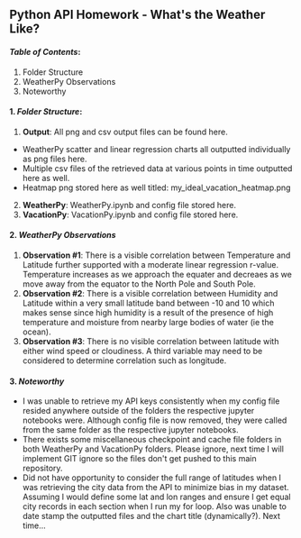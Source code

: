 ## Python API Homework - What's the Weather Like?

#### *Table of Contents*:
1. Folder Structure
2. WeatherPy Observations
3. Noteworthy


#### 1. *Folder Structure*:
1. **Output**: All png and csv output files can be found here.  
- WeatherPy scatter and linear regression charts all outputted individually as png files here.  
- Multiple csv files of the retrieved data at various points in time outputted here as well. 
- Heatmap png stored here as well titled: my_ideal_vacation_heatmap.png
2. **WeatherPy**: WeatherPy.ipynb and config file stored here.
3. **VacationPy**: VacationPy.ipynb and config file stored here.

#### 2. *WeatherPy Observations*
1. **Observation #1**: There is a visible correlation between Temperature and Latitude further supported with a moderate linear regression r-value.  Temperature increases as we approach the equater and decreaes as we move away from the equator to the North Pole and South Pole.
2. **Observation #2**: There is a visible correlation between Humidity and Latitude within a very small latitude band between -10 and 10 which makes sense since high humidity is a result of the presence of high temperature and moisture from nearby large bodies of water (ie the ocean). 
3. **Observation #3**:  There is no visible correlation between latitude with either wind speed or cloudiness.  A third variable may need to be considered to determine correlation such as longitude.

#### 3. *Noteworthy*
- I was unable to retrieve my API keys consistently when my config file resided anywhere outside of the folders the respective jupyter notebooks were.  Although config file is now removed, they were called from the same folder as the respective jupyter notebooks.
- There exists some miscellaneous checkpoint and cache file folders in both WeatherPy and VacationPy folders.  Please ignore, next time I will implement GIT ignore so the files don't get pushed to this main repository.
- Did not have opportunity to consider the full range of latitudes when I was retrieving the city data from the API to minimize bias in my dataset.  Assuming I would define some lat and lon ranges and ensure I get equal city records in each section when I run my for loop. Also was unable to date stamp the outputted files and the chart title (dynamically?). Next time...


